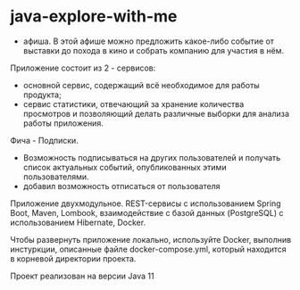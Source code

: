 # java-explore-with-me

- афиша. В этой афише можно предложить какое-либо событие от выставки до похода в кино и собрать компанию для участия в нём.

Приложение состоит из 2 - сервисов:
+ основной сервис, содержащий всё необходимое для работы продукта;
+ сервис статистики, отвечающий за хранение количества просмотров и позволяющий делать различные выборки для анализа работы приложения.

Фича - Подписки. 

+ Возможность подписываться на других пользователей и получать список актуальных событий,
  опубликованных этими пользователями.
+ добавил возможность отписаться от пользователя

Приложение двухмодульное. 
REST-сервисы с использованием Spring Boot, Maven, Lombook, взаимодействие с базой данных (PostgreSQL) с использованием Hibernate, Docker.

Чтобы развернуть приложение локально, используйте Docker, выполнив инстуркции, описанные файле docker-compose.yml, который находится в корневой директории проекта.

Проект реализован на версии Java 11
